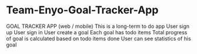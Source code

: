 # Team-Enyo-Goal-Tracker-App

GOAL TRACKER APP (web / mobile) 
This is a long-term to do app
User sign up
User sign in
User create a goal
Each goal has todo items
Total progress of goal is calculated based on todo items done
User can see statistics of his goal
